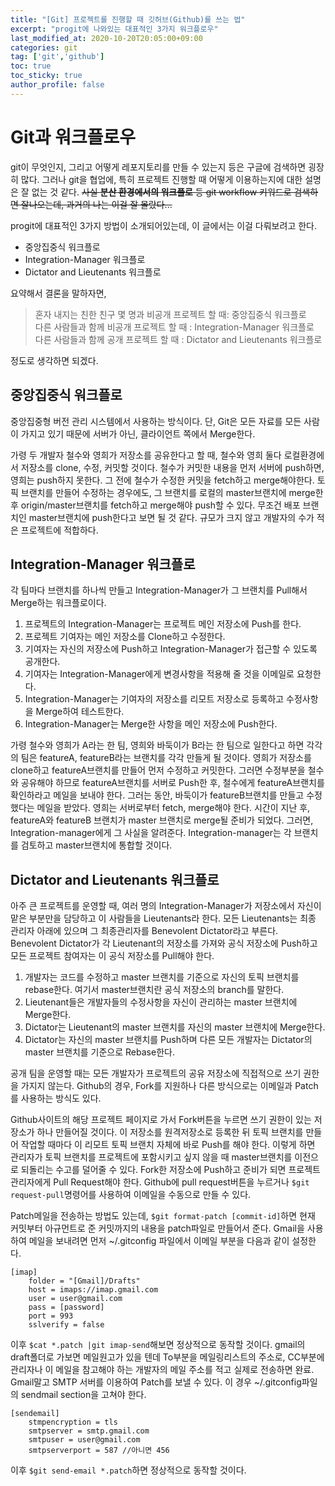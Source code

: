 ```yaml
---
title: "[Git] 프로젝트를 진행할 때 깃허브(Github)를 쓰는 법"
excerpt: "progit에 나와있는 대표적인 3가지 워크플로우"
last_modified_at: 2020-10-20T20:05:00+09:00
categories: git
tag: ['git','github']
toc: true
toc_sticky: true
author_profile: false
---
```


# Git과 워크플로우

git이 무엇인지, 그리고 어떻게 레포지토리를 만들 수 있는지 등은 구글에 검색하면 굉장히 많다.
그러나 git을 협업에, 특히 프로젝트 진행할 때 어떻게 이용하는지에 대한 설명은 잘 없는 것 같다.
~~사실 **분산 환경에서의 워크플로** 등 git workflow 키워드로 검색하면 잘나오는데, 과거의 나는 이걸 잘 몰랐다...~~

progit에 대표적인 3가지 방법이 소개되어있는데, 이 글에서는 이걸 다뤄보려고 한다.
* 중앙집중식 워크플로
* Integration-Manager 워크플로
* Dictator and Lieutenants 워크플로

요약해서 결론을 말하자면,
> 혼자 내지는 친한 친구 몇 명과 비공개 프로젝트 할 때: 중앙집중식 워크플로  
> 다른 사람들과 함께 비공개 프로젝트 할 때           : Integration-Manager 워크플로  
> 다른 사람들과 함께 공개 프로젝트 할 때             : Dictator and Lieutenants 워크플로  

정도로 생각하면 되겠다.

## 중앙집중식 워크플로

중앙집중형 버전 관리 시스템에서 사용하는 방식이다. 단, Git은 모든 자료를 모든 사람이 가지고 있기 때문에 서버가 아닌, 클라이언트 쪽에서 Merge한다.

가령 두 개발자 철수와 영희가 저장소를 공유한다고 할 때, 철수와 영희 둘다 로컬환경에서 저장소를 clone, 수정, 커밋할 것이다.
철수가 커밋한 내용을 먼저 서버에 push하면, 영희는 push하지 못한다. 그 전에 철수가 수정한 커밋을 fetch하고 merge해야한다.
토픽 브랜치를 만들어 수정하는 경우에도, 그 브랜치를 로컬의 master브랜치에 merge한 후 origin/master브랜치를 fetch하고 merge해야 push할 수 있다.
무조건 배포 브랜치인 master브랜치에 push한다고 보면 될 것 같다. 규모가 크지 않고 개발자의 수가 적은 프로젝트에 적합하다.

## Integration-Manager 워크플로

각 팀마다 브랜치를 하나씩 만들고 Integration-Manager가 그 브랜치를 Pull해서 Merge하는 워크플로이다.

1. 프로젝트의 Integration-Manager는 프로젝트 메인 저장소에 Push를 한다.
2. 프로젝트 기여자는 메인 저장소를 Clone하고 수정한다.
3. 기여자는 자신의 저장소에 Push하고 Integration-Manager가 접근할 수 있도록 공개한다.
4. 기여자는 Integration-Manager에게 변경사항을 적용해 줄 것을 이메일로 요청한다.
5. Integration-Manager는 기여자의 저장소를 리모트 저장소로 등록하고 수정사항을 Merge하여 테스트한다.
6. Integration-Manager는 Merge한 사항을 메인 저장소에 Push한다.

가령 철수와 영희가 A라는 한 팀, 영희와 바둑이가 B라는 한 팀으로 일한다고 하면 각각의 팀은 featureA, featureB라는 브랜치를 각각 만들게 될 것이다.
영희가 저장소를 clone하고 featureA브랜치를 만들어 먼저 수정하고 커밋한다. 그러면 수정부분을 철수와 공유해야 하므로 featureA브랜치를 서버로 Push한 후, 철수에게 featureA브랜치를 확인하라고 메일을 보내야 한다.
그러는 동안, 바둑이가 featureB브랜치를 만들고 수정했다는 메일을 받았다. 영희는 서버로부터 fetch, merge해야 한다.
시간이 지난 후, featureA와 featureB 브랜치가 master 브랜치로 merge될 준비가 되었다. 그러면, Integration-manager에게 그 사실을 알려준다. Integration-manager는 각 브랜치를 검토하고 master브랜치에 통합할 것이다.

## Dictator and Lieutenants 워크플로

아주 큰 프로젝트를 운영할 때, 여러 명의 Integration-Manager가 저장소에서 자신이 맡은 부분만을 담당하고 이 사람들을 Lieutenants라 한다. 모든 Lieutenants는 최종 관리자 아래에 있으며 그 최종관리자를 Benevolent Dictator라고 부른다. Benevolent Dictator가 각 Lieutenant의 저장소를 가져와 공식 저장소에 Push하고 모든 프로젝트 참여자는 이 공식 저장소를 Pull해야 한다.

1. 개발자는 코드를 수정하고 master 브랜치를 기준으로 자신의 토픽 브랜치를 rebase한다. 여기서 master브랜치란 공식 저장소의 branch를 말한다.
2. Lieutenant들은 개발자들의 수정사항을 자신이 관리하는 master 브랜치에 Merge한다.
3. Dictator는 Lieutenant의 master 브랜치를 자신의 master 브랜치에 Merge한다.
4. Dictator는 자신의 master 브랜치를 Push하며 다른 모든 개발자는 Dictator의 master 브랜치를 기준으로 Rebase한다.

공개 팀을 운영할 때는 모든 개발자가 프로젝트의 공유 저장소에 직접적으로 쓰기 권한을 가지지 않는다. Github의 경우, Fork를 지원하나 다른 방식으로는 이메일과 Patch를 사용하는 방식도 있다.

Github사이트의 해당 프로젝트 페이지로 가서 Fork버튼을 누르면 쓰기 권한이 있는 저장소가 하나 만들어질 것이다. 이 저장소를 원격저장소로 등록한 뒤 토픽 브랜치를 만들어 작업할 때마다 이 리모트 토픽 브랜치 자체에 바로 Push를 해야 한다. 이렇게 하면 관리자가 토픽 브랜치를 프로젝트에 포함시키고 싶지 않을 때 master브랜치를 이전으로 되돌리는 수고를 덜어줄 수 있다.
Fork한 저장소에 Push하고 준비가 되면 프로젝트 관리자에게 Pull Request해야 한다. Github에 pull request버튼을 누르거나 `$git request-pull`명령어를 사용하여 이메일을 수동으로 만들 수 있다.

Patch메일을 전송하는 방법도 있는데, `$git format-patch [commit-id]`하면 현재 커밋부터 아규먼트로 준 커밋까지의 내용을 patch파일로 만들어서 준다. Gmail을 사용하여 메일을 보내려면 먼저 ~/.gitconfig 파일에서 이메일 부분을 다음과 같이 설정한다.

``` shell
[imap]
    folder = "[Gmail]/Drafts"
    host = imaps://imap.gmail.com
    user = user@gmail.com
    pass = [password]
    port = 993
    sslverify = false
```
이후 `$cat *.patch |git imap-send`해보면 정상적으로 동작할 것이다. gmail의 draft폴더로 가보면 메일원고가 있을 텐데 To부분을 메일링리스트의 주소로, CC부분에 관리자나 이 메일을 참고해야 하는 개발자의 메일 주소를 적고 실제로 전송하면 완료.
Gmail말고 SMTP 서버를 이용하여 Patch를 보낼 수 있다. 이 경우 ~/.gitconfig파일의 sendmail section을 고쳐야 한다.

``` shell
[sendemail]
    stmpencryption = tls
    smtpserver = smtp.gmail.com
    smtpuser = user@gmail.com
    smtpserverport = 587 //아니면 456
```
이후 `$git send-email *.patch`하면 정상적으로 동작할 것이다.